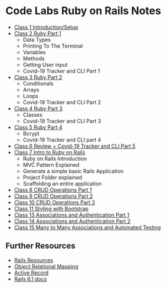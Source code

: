 # Code Labs Ruby on Rails Notes
  - [Class 1 Introduction/Setup](https://github.com/cruzgerman216/CodeLabs-Ruby-on-Rails-Class-Notes/blob/main/C01-Introduction/introduction_%26_setup.md)
  - [Class 2 Ruby Part 1](https://github.com/cruzgerman216/CodeLabs-Ruby-on-Rails-Class-Notes/blob/main/C02-Intro-To-Ruby-Part-1/ruby_part_1.md)
    - Data Types
    - Printing To The Terminal
    - Variables
    - Methods
    - Getting User input 
    - Covid-19 Tracker and CLI Part 1
  - [Class 3 Ruby Part 2](https://github.com/cruzgerman216/CodeLabs-Ruby-on-Rails-Class-Notes/blob/main/C03-Intro-To-Ruby-Part-2/ruby_part_2.md)
    - Conditionals
    - Arrays
    - Loops
    - Covid-19 Tracker and CLI Part 2
  - [Class 4 Ruby Part 3](https://github.com/cruzgerman216/CodeLabs-Ruby-on-Rails-Class-Notes/blob/main/C04-Intro-To-Ruby-Part-3/ruby_part_3.md)
    - Classes
    - Covid-19 Tracker and CLI Part 3
  - [Class 5 Ruby Part 4](https://github.com/cruzgerman216/CodeLabs-Ruby-on-Rails-Class-Notes/blob/main/C05-Intro-To-Ruby-Part-4/ruby_part_4.md)
    - Bcrypt
    - Covid-19 Tracker and CLI part 4
  - [Class 6 Review + Covid-19 Tracker and CLI Part 5](https://github.com/cruzgerman216/CodeLabs-Ruby-on-Rails-Class-Notes/blob/main/C06-Intro-To-Ruby-Part-5/CLI_Project_part_5.md)
  - [Class 7 Intro to Ruby on Rails](https://github.com/cruzgerman216/CodeLabs-Ruby-on-Rails-Class-Notes/blob/main/C07-Intro-To-Rails/ruby_on_rails_notes.md)
    - Ruby on Rails Introduction 
    - MVC Pattern Explained
    - Generate a simple basic Rails Application
    - Project Folder explained
    - Scaffolding an entire application
  - [Class 8 CRUD Operations Part 1](https://github.com/cruzgerman216/CodeLabs-Ruby-on-Rails-Class-Notes/blob/main/C08-CRUD-Operations-Part-1/BookIt_app_part_1.md)
  - [Class 9 CRUD Operations Part 2](https://github.com/cruzgerman216/CodeLabs-Ruby-on-Rails-Class-Notes/blob/main/C09-CRUD-Operations-Part-2/BookIt_app_part_2.md)
  - [Class 10 CRUD Operations Part 3](https://github.com/cruzgerman216/CodeLabs-Ruby-on-Rails-Class-Notes/blob/main/C10-CRUD-Operations-Part-3/BookIt_app_part_3.md)
  - [Class 11 Styling with Bootstrap](https://github.com/cruzgerman216/CodeLabs-Ruby-on-Rails-Class-Notes/blob/main/C11-Styling/BookIt_app_part_4.md)
  - [Class 13 Associations and Authentication Part 1](https://github.com/cruzgerman216/CodeLabs-Ruby-on-Rails-Class-Notes/blob/main/C13-Associations-and-Authentication-Systems/BookIt_app_part_5.md)
  - [Class 14 Associations and Authentication Part 2](https://github.com/cruzgerman216/CodeLabs-Ruby-on-Rails-Class-Notes/blob/main/C14-Associations-and-Authentication-Systems/BookIt_app_part_6.md)
  - [Class 15 Many to Many Associations and Automated Testing](https://github.com/cruzgerman216/CodeLabs-Ruby-on-Rails-Class-Notes/blob/main/C15-Many-to-Many-Associations/BookIt_app_part_7.md)


## Further Resources 
- [Rails Resources](./assets/resources/rails_resource.md)
- [Object Relational Mapping](./assets//resources/object_relational_mapping.md)
- [Active Record](./assets//resources/active_record.md)
- [Rails 6.1 docs](https://guides.rubyonrails.org/v6.1/)